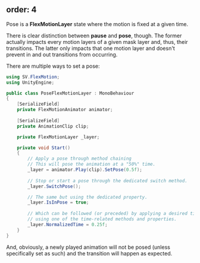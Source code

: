 order: 4
---

Pose is a **FlexMotionLayer** state where the motion is fixed at a given time.

<?# Figure Src="/img/features/Pose.jpg" Class="text-center" Width="50%" /?>

There is clear distinction between **pause** and **pose**, though. The former actually impacts every motion layers of a given mask layer and, thus, their transitions. 
The latter only impacts that one motion layer and doesn't prevent in and out transitions from occurring. 

There are multiple ways to set a pose:

```csharp
using SV.FlexMotion;
using UnityEngine;

public class PoseFlexMotionLayer : MonoBehaviour
{
    [SerializeField]
    private FlexMotionAnimator animator;
    
    [SerializeField]
    private AnimationClip clip;

    private FlexMotionLayer _layer;

    private void Start()
    {
        // Apply a pose through method chaining
        // This will pose the animation at a "50%" time. 
        _layer = animator.Play(clip).SetPose(0.5f);
        
        // Stop or start a pose through the dedicated switch method.
        _layer.SwitchPose();

        // The same but using the dedicated property.
        _layer.IsInPose = true;
        
        // Which can be followed (or preceded) by applying a desired time
        // using one of the time-related methods and properties.
        _layer.NormalizedTime = 0.25f;
    }
}
```

And, obviously, a newly played animation will not be posed (unless specifically set as such) and the transition will happen as expected.